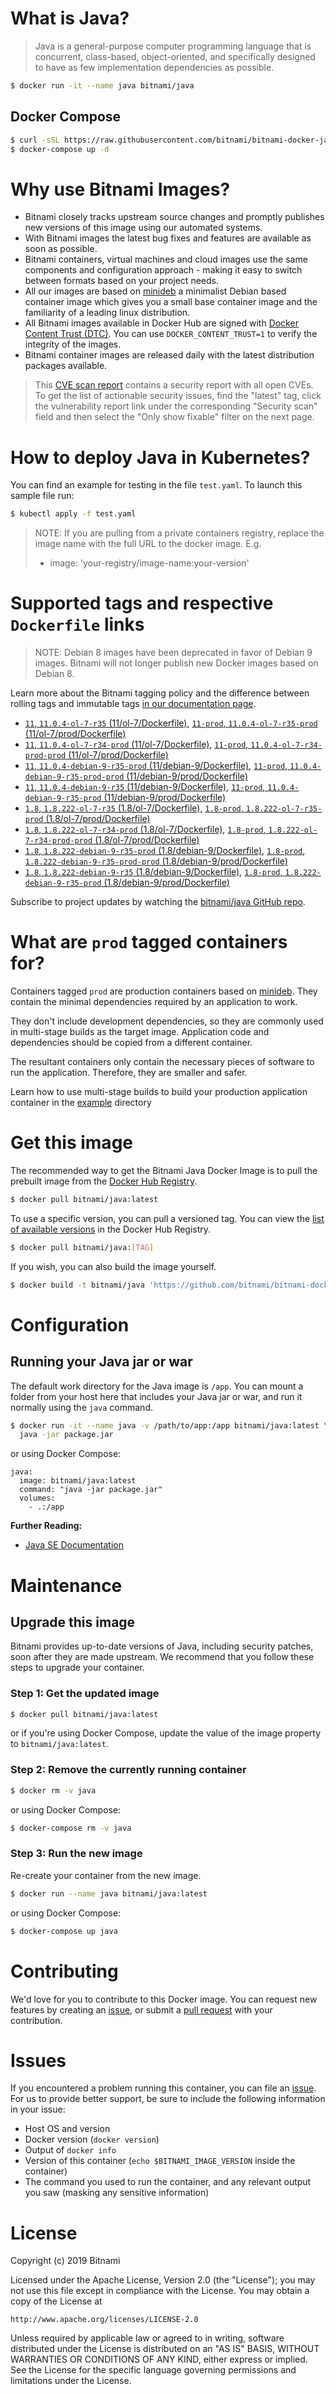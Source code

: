 # What is Java?

> Java is a general-purpose computer programming language that is concurrent, class-based, object-oriented, and specifically designed to have as few implementation dependencies as possible.

```bash
$ docker run -it --name java bitnami/java
```

## Docker Compose

```bash
$ curl -sSL https://raw.githubusercontent.com/bitnami/bitnami-docker-java/master/docker-compose.yml > docker-compose.yml
$ docker-compose up -d
```

# Why use Bitnami Images?

* Bitnami closely tracks upstream source changes and promptly publishes new versions of this image using our automated systems.
* With Bitnami images the latest bug fixes and features are available as soon as possible.
* Bitnami containers, virtual machines and cloud images use the same components and configuration approach - making it easy to switch between formats based on your project needs.
* All our images are based on [minideb](https://github.com/bitnami/minideb) a minimalist Debian based container image which gives you a small base container image and the familiarity of a leading linux distribution.
* All Bitnami images available in Docker Hub are signed with [Docker Content Trust (DTC)](https://docs.docker.com/engine/security/trust/content_trust/). You can use `DOCKER_CONTENT_TRUST=1` to verify the integrity of the images.
* Bitnami container images are released daily with the latest distribution packages available.


> This [CVE scan report](https://quay.io/repository/bitnami/java?tab=tags) contains a security report with all open CVEs. To get the list of actionable security issues, find the "latest" tag, click the vulnerability report link under the corresponding "Security scan" field and then select the "Only show fixable" filter on the next page.

# How to deploy Java in Kubernetes?

You can find an example for testing in the file `test.yaml`. To launch this sample file run:

```bash
$ kubectl apply -f test.yaml
```

> NOTE: If you are pulling from a private containers registry, replace the image name with the full URL to the docker image. E.g.
>
> - image: 'your-registry/image-name:your-version'

# Supported tags and respective `Dockerfile` links

> NOTE: Debian 8 images have been deprecated in favor of Debian 9 images. Bitnami will not longer publish new Docker images based on Debian 8.

Learn more about the Bitnami tagging policy and the difference between rolling tags and immutable tags [in our documentation page](https://docs.bitnami.com/containers/how-to/understand-rolling-tags-containers/).


- [`11`, `11.0.4-ol-7-r35` (11/ol-7/Dockerfile)](https://github.com/bitnami/bitnami-docker-java/blob/11.0.4-ol-7-r35/11/ol-7/Dockerfile), [`11-prod`, `11.0.4-ol-7-r35-prod` (11/ol-7/prod/Dockerfile)](https://github.com/bitnami/bitnami-docker-java/blob/11.0.4-ol-7-r35/11/ol-7/prod/Dockerfile)
- [`11`, `11.0.4-ol-7-r34-prod` (11/ol-7/Dockerfile)](https://github.com/bitnami/bitnami-docker-java/blob/11.0.4-ol-7-r34-prod/11/ol-7/Dockerfile), [`11-prod`, `11.0.4-ol-7-r34-prod-prod` (11/ol-7/prod/Dockerfile)](https://github.com/bitnami/bitnami-docker-java/blob/11.0.4-ol-7-r34-prod/11/ol-7/prod/Dockerfile)
- [`11`, `11.0.4-debian-9-r35-prod` (11/debian-9/Dockerfile)](https://github.com/bitnami/bitnami-docker-java/blob/11.0.4-debian-9-r35-prod/11/debian-9/Dockerfile), [`11-prod`, `11.0.4-debian-9-r35-prod-prod` (11/debian-9/prod/Dockerfile)](https://github.com/bitnami/bitnami-docker-java/blob/11.0.4-debian-9-r35-prod/11/debian-9/prod/Dockerfile)
- [`11`, `11.0.4-debian-9-r35` (11/debian-9/Dockerfile)](https://github.com/bitnami/bitnami-docker-java/blob/11.0.4-debian-9-r35/11/debian-9/Dockerfile), [`11-prod`, `11.0.4-debian-9-r35-prod` (11/debian-9/prod/Dockerfile)](https://github.com/bitnami/bitnami-docker-java/blob/11.0.4-debian-9-r35/11/debian-9/prod/Dockerfile)
- [`1.8`, `1.8.222-ol-7-r35` (1.8/ol-7/Dockerfile)](https://github.com/bitnami/bitnami-docker-java/blob/1.8.222-ol-7-r35/1.8/ol-7/Dockerfile), [`1.8-prod`, `1.8.222-ol-7-r35-prod` (1.8/ol-7/prod/Dockerfile)](https://github.com/bitnami/bitnami-docker-java/blob/1.8.222-ol-7-r35/1.8/ol-7/prod/Dockerfile)
- [`1.8`, `1.8.222-ol-7-r34-prod` (1.8/ol-7/Dockerfile)](https://github.com/bitnami/bitnami-docker-java/blob/1.8.222-ol-7-r34-prod/1.8/ol-7/Dockerfile), [`1.8-prod`, `1.8.222-ol-7-r34-prod-prod` (1.8/ol-7/prod/Dockerfile)](https://github.com/bitnami/bitnami-docker-java/blob/1.8.222-ol-7-r34-prod/1.8/ol-7/prod/Dockerfile)
- [`1.8`, `1.8.222-debian-9-r35-prod` (1.8/debian-9/Dockerfile)](https://github.com/bitnami/bitnami-docker-java/blob/1.8.222-debian-9-r35-prod/1.8/debian-9/Dockerfile), [`1.8-prod`, `1.8.222-debian-9-r35-prod-prod` (1.8/debian-9/prod/Dockerfile)](https://github.com/bitnami/bitnami-docker-java/blob/1.8.222-debian-9-r35-prod/1.8/debian-9/prod/Dockerfile)
- [`1.8`, `1.8.222-debian-9-r35` (1.8/debian-9/Dockerfile)](https://github.com/bitnami/bitnami-docker-java/blob/1.8.222-debian-9-r35/1.8/debian-9/Dockerfile), [`1.8-prod`, `1.8.222-debian-9-r35-prod` (1.8/debian-9/prod/Dockerfile)](https://github.com/bitnami/bitnami-docker-java/blob/1.8.222-debian-9-r35/1.8/debian-9/prod/Dockerfile)

Subscribe to project updates by watching the [bitnami/java GitHub repo](https://github.com/bitnami/bitnami-docker-java).

# What are `prod` tagged containers for?

Containers tagged `prod` are production containers based on [minideb](https://github.com/bitnami/minideb). They contain the minimal dependencies required by an application to work.

They don't include development dependencies, so they are commonly used in multi-stage builds as the target image. Application code and dependencies should be copied from a different container.

The resultant containers only contain the necessary pieces of software to run the application. Therefore, they are smaller and safer.

Learn how to use multi-stage builds to build your production application container in the [example](/example) directory

# Get this image

The recommended way to get the Bitnami Java Docker Image is to pull the prebuilt image from the [Docker Hub Registry](https://hub.docker.com/r/bitnami/java).

```bash
$ docker pull bitnami/java:latest
```

To use a specific version, you can pull a versioned tag. You can view the [list of available versions](https://hub.docker.com/r/bitnami/java/tags/) in the Docker Hub Registry.

```bash
$ docker pull bitnami/java:[TAG]
```

If you wish, you can also build the image yourself.

```bash
$ docker build -t bitnami/java 'https://github.com/bitnami/bitnami-docker-java.git#master:1.8/debian-9'
```

# Configuration

## Running your Java jar or war

The default work directory for the Java image is `/app`. You can mount a folder from your host here that includes your Java jar or war, and run it normally using the `java` command.

```bash
$ docker run -it --name java -v /path/to/app:/app bitnami/java:latest \
  java -jar package.jar
```

or using Docker Compose:

```
java:
  image: bitnami/java:latest
  command: "java -jar package.jar"
  volumes:
    - .:/app
```

**Further Reading:**

  - [Java SE Documentation](https://docs.oracle.com/javase/8/docs/api/)

# Maintenance

## Upgrade this image

Bitnami provides up-to-date versions of Java, including security patches, soon after they are made upstream. We recommend that you follow these steps to upgrade your container.

### Step 1: Get the updated image

```bash
$ docker pull bitnami/java:latest
```

or if you're using Docker Compose, update the value of the image property to `bitnami/java:latest`.

### Step 2: Remove the currently running container

```bash
$ docker rm -v java
```

or using Docker Compose:

```bash
$ docker-compose rm -v java
```

### Step 3: Run the new image

Re-create your container from the new image.

```bash
$ docker run --name java bitnami/java:latest
```

or using Docker Compose:

```bash
$ docker-compose up java
```

# Contributing

We'd love for you to contribute to this Docker image. You can request new features by creating an [issue](https://github.com/bitnami/bitnami-docker-java/issues), or submit a [pull request](https://github.com/bitnami/bitnami-docker-java/pulls) with your contribution.

# Issues

If you encountered a problem running this container, you can file an [issue](https://github.com/bitnami/bitnami-docker-java/issues). For us to provide better support, be sure to include the following information in your issue:

- Host OS and version
- Docker version (`docker version`)
- Output of `docker info`
- Version of this container (`echo $BITNAMI_IMAGE_VERSION` inside the container)
- The command you used to run the container, and any relevant output you saw (masking any sensitive
information)

# License

Copyright (c) 2019 Bitnami

Licensed under the Apache License, Version 2.0 (the "License");
you may not use this file except in compliance with the License.
You may obtain a copy of the License at

    http://www.apache.org/licenses/LICENSE-2.0

Unless required by applicable law or agreed to in writing, software
distributed under the License is distributed on an "AS IS" BASIS,
WITHOUT WARRANTIES OR CONDITIONS OF ANY KIND, either express or implied.
See the License for the specific language governing permissions and
limitations under the License.
